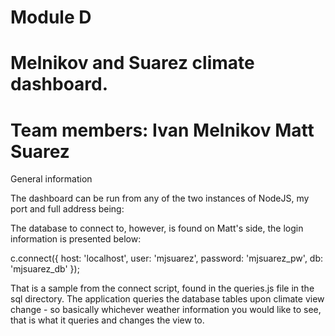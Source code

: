 Module D
=====
Melnikov and Suarez climate dashboard.
=====
Team members:
Ivan Melnikov
Matt Suarez
=====
General information

The dashboard can be run from any of the two instances of NodeJS, my port and full address being:


The database to connect to, however, is found on Matt's side, the login information is presented below:

c.connect({
    host: 'localhost',
    user: 'mjsuarez',
    password: 'mjsuarez_pw',
    db: 'mjsuarez_db'
});

That is a sample from the connect script, found in the queries.js file in the sql directory. The application queries the database tables upon climate view change - so basically whichever weather information you would like to see, that is what it queries and changes the view to.